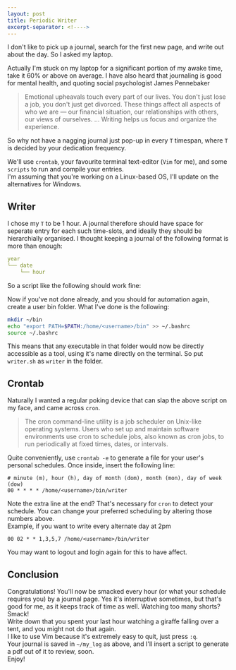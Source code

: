 ```yaml
---
layout: post
title: Periodic Writer
excerpt-separator: <!---->
---
```


I don't like to pick up a journal, search for the first new page, and write out about the day.
So I asked my laptop.

<!---->

Actually I'm stuck on my laptop for a significant portion of my awake time, take it 60% or above on average.
I have also heard that journaling is good for mental health, and quoting social psychologist James Pennebaker

> Emotional upheavals touch every part of our lives. You don't just lose a job, you don't just get divorced. These things affect all aspects of who we are — our financial situation, our relationships with others, our views of ourselves. ... Writing helps us focus and organize the experience.

So why not have a nagging journal just pop-up in every `T` timespan, where `T` is decided by your dedication frequency.  

We'll use `crontab`, your favourite terminal text-editor (`Vim` for me), and some `scripts` to run and compile your entries.  
I'm assuming that you're working on a Linux-based OS, I'll update on the alternatives for Windows.

## Writer

I chose my `T` to be 1 hour. A journal therefore should have space for seperate entry for each such time-slots, and ideally they should be hierarchially organised. I thought keeping a journal of the following format is more than enough:

```yml
year
└── date
    └── hour
```

So a script like the following should work fine:

<script src="https://gist.github.com/ba-13/7d27fbad5a0898de34298cabd9b343bf.js"></script>

Now if you've not done already, and you should for automation again, create a user bin folder.
What I've done is the following:

```bash
mkdir ~/bin
echo "export PATH=$PATH:/home/<username>/bin" >> ~/.bashrc
source ~/.bashrc
```

This means that any executable in that folder would now be directly accessible as a tool, using it's name directly on the terminal. So put `writer.sh` as `writer` in the folder.

## Crontab

Naturally I wanted a regular poking device that can slap the above script on my face, and came across `cron`.

> The cron command-line utility is a job scheduler on Unix-like operating systems. Users who set up and maintain software environments use cron to schedule jobs, also known as cron jobs, to run periodically at fixed times, dates, or intervals.

Quite conveniently, use `crontab -e` to generate a file for your user's personal schedules.
Once inside, insert the following line:

```
# minute (m), hour (h), day of month (dom), month (mon), day of week (dow)
00 * * * * /home/<username>/bin/writer

```

Note the extra line at the end? That's necessary for `cron` to detect your schedule.
You can change your preferred scheduling by altering those numbers above.  
Example, if you want to write every alternate day at 2pm

```
00 02 * * 1,3,5,7 /home/<username>/bin/writer
```

You may want to logout and login again for this to have affect.

## Conclusion

Congratulations! You'll now be smacked every hour (or what your schedule requires you) by a journal page.
Yes it's interruptive sometimes, but that's good for me, as it keeps track of time as well. Watching too many shorts? Smack!  
Write down that you spent your last hour watching a giraffe falling over a tent, and you might not do that again.  
I like to use Vim because it's extremely easy to quit, just press `:q`.  
Your journal is saved in `~/my_log` as above, and I'll insert a script to generate a pdf out of it to review, soon.  
Enjoy!
